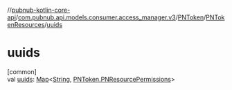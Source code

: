 //[pubnub-kotlin-core-api](../../../../index.md)/[com.pubnub.api.models.consumer.access_manager.v3](../../index.md)/[PNToken](../index.md)/[PNTokenResources](index.md)/[uuids](uuids.md)

# uuids

[common]\
val [uuids](uuids.md): [Map](https://kotlinlang.org/api/latest/jvm/stdlib/kotlin-stdlib/kotlin.collections/-map/index.html)&lt;[String](https://kotlinlang.org/api/latest/jvm/stdlib/kotlin-stdlib/kotlin/-string/index.html), [PNToken.PNResourcePermissions](../-p-n-resource-permissions/index.md)&gt;
